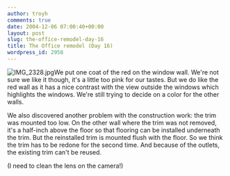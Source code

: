 ```yaml
---
author: troyh
comments: true
date: 2004-12-06 07:00:40+00:00
layout: post
slug: the-office-remodel-day-16
title: The Office remodel (Day 16)
wordpress_id: 2958
---
```


![IMG_2328.jpg](http://troyandgay.com/pix//IMG_2328.jpg)We put one coat of the red on the window wall. We're not sure we like it though, it's a little too pink for our tastes. But we do like the red wall as it has a nice contrast with the view outside the windows which highlights the windows. We're still trying to decide on a color for the other walls.

We also discovered another problem with the construction work: the trim was mounted too low. On the other wall where the trim was not removed, it's a half-inch above the floor so that flooring can be installed underneath the trim. But the reinstalled trim is mounted flush with the floor. So we think the trim has to be redone for the second time. And because of the outlets, the existing trim can't be reused.

(I need to clean the lens on the camera!)
